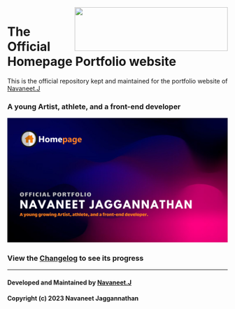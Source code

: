 <img align="right" width="350" height="100" src="https://uploads-ssl.webflow.com/6384db3d7b4dd356473d0489/6384ff3c535570fb4cc91562_home-icon.png">

# The Official Homepage Portfolio website
This is the official repository kept and maintained for the portfolio website of [Navaneet.J](https://github.com/navaneet239)

### A young Artist, athlete, and a front-end developer


![Homepage-banner](Assets/General/cover.png)


### View the [Changelog](https://github.com/navaneet239/navaneet239.github.io/blob/main/References/Changelog.md) to see its progress
<hr>

#### Developed and Maintained by [Navaneet.J](https://github.com/navaneet239)
#### Copyright (c) 2023 Navaneet Jaggannathan
